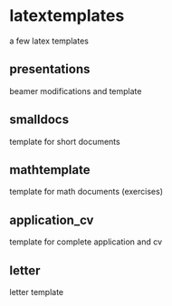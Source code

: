 latextemplates
==============
a few latex templates

presentations
-------------
beamer modifications and template

smalldocs
---------
template for short documents

mathtemplate
------------
template for math documents (exercises)

application_cv
--------------
template for complete application and cv

letter
------
letter template

